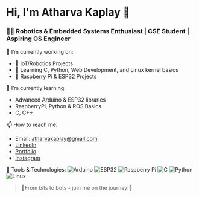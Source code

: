# Hi, I'm Atharva Kaplay 👋
### 👨‍💻 Robotics & Embedded Systems Enthusiast | CSE Student | Aspiring OS Engineer

🔭 I’m currently working on:
- 🔧 IoT/Robotics Projects
- 🧠 Learning C, Python, Web Development, and Linux kernel basics
- 🤖 Raspberry Pi & ESP32 Projects

🌱 I’m currently learning:
- Advanced Arduino & ESP32 libraries
- RaspberryPi, Python & ROS Basics
- C, C++ 

📫 How to reach me:
- Email: atharvakaplay@gmail.com
- [LinkedIn](https://www.linkedin.com/in/atharva-kaplay-b90435330)
- [Portfolio](https://atharvakaplay123.github.io/)
- [Instagram](https://www.instagram.com/atharva_kaplay1007/)

💼 Tools & Technologies:
![Arduino](https://img.shields.io/badge/-Arduino-00979D?style=flat&logo=Arduino&logoColor=white)
![ESP32](https://img.shields.io/badge/-ESP32-000000?style=flat&logo=espressif&logoColor=white)
![Raspberry Pi](https://img.shields.io/badge/-Raspberry%20Pi-A22846?style=flat&logo=raspberry-pi&logoColor=white)
![C](https://img.shields.io/badge/-C-00599C?style=flat&logo=c&logoColor=white)
![Python](https://img.shields.io/badge/-Python-3776AB?style=flat&logo=python&logoColor=white)
![Linux](https://img.shields.io/badge/-Linux-FCC624?style=flat&logo=linux&logoColor=black)

> 🚀From bits to bots - join me on the journey!🚀



<!--
**atharvakaplay123/atharvakaplay123** is a ✨ _special_ ✨ repository because its `README.md` (this file) appears on your GitHub profile.

Here are some ideas to get you started:

- 🔭 I’m currently working on ...
- 🌱 I’m currently learning ...
- 👯 I’m looking to collaborate on ...
- 🤔 I’m looking for help with ...
- 💬 Ask me about ...
- 📫 How to reach me: ...
- 😄 Pronouns: ...
- ⚡ Fun fact: ...
-->
